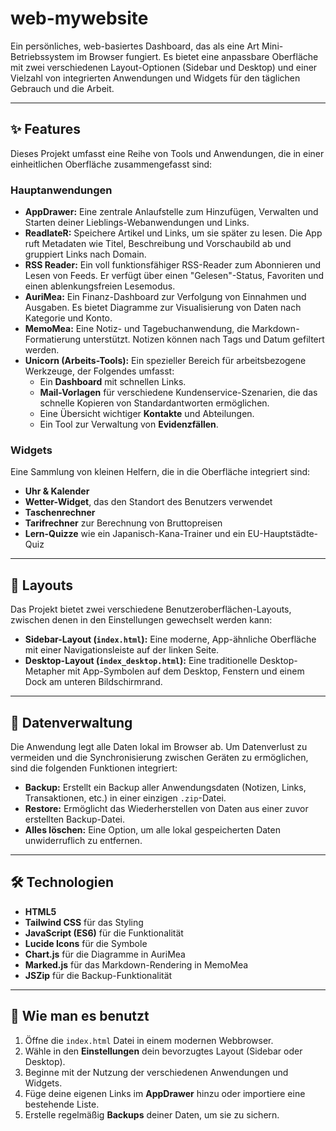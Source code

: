 # web-mywebsite

Ein persönliches, web-basiertes Dashboard, das als eine Art Mini-Betriebssystem im Browser fungiert. Es bietet eine anpassbare Oberfläche mit zwei verschiedenen Layout-Optionen (Sidebar und Desktop) und einer Vielzahl von integrierten Anwendungen und Widgets für den täglichen Gebrauch und die Arbeit.

---

## ✨ Features

Dieses Projekt umfasst eine Reihe von Tools und Anwendungen, die in einer einheitlichen Oberfläche zusammengefasst sind:

### Hauptanwendungen
* **AppDrawer:** Eine zentrale Anlaufstelle zum Hinzufügen, Verwalten und Starten deiner Lieblings-Webanwendungen und Links.
* **ReadlateR:** Speichere Artikel und Links, um sie später zu lesen. Die App ruft Metadaten wie Titel, Beschreibung und Vorschaubild ab und gruppiert Links nach Domain.
* **RSS Reader:** Ein voll funktionsfähiger RSS-Reader zum Abonnieren und Lesen von Feeds. Er verfügt über einen "Gelesen"-Status, Favoriten und einen ablenkungsfreien Lesemodus.
* **AuriMea:** Ein Finanz-Dashboard zur Verfolgung von Einnahmen und Ausgaben. Es bietet Diagramme zur Visualisierung von Daten nach Kategorie und Konto.
* **MemoMea:** Eine Notiz- und Tagebuchanwendung, die Markdown-Formatierung unterstützt. Notizen können nach Tags und Datum gefiltert werden.
* **Unicorn (Arbeits-Tools):** Ein spezieller Bereich für arbeitsbezogene Werkzeuge, der Folgendes umfasst:
    * Ein **Dashboard** mit schnellen Links.
    * **Mail-Vorlagen** für verschiedene Kundenservice-Szenarien, die das schnelle Kopieren von Standardantworten ermöglichen.
    * Eine Übersicht wichtiger **Kontakte** und Abteilungen.
    * Ein Tool zur Verwaltung von **Evidenzfällen**.

### Widgets
Eine Sammlung von kleinen Helfern, die in die Oberfläche integriert sind:
* **Uhr & Kalender**
* **Wetter-Widget**, das den Standort des Benutzers verwendet
* **Taschenrechner**
* **Tarifrechner** zur Berechnung von Bruttopreisen
* **Lern-Quizze** wie ein Japanisch-Kana-Trainer und ein EU-Hauptstädte-Quiz

---

## 🎨 Layouts

Das Projekt bietet zwei verschiedene Benutzeroberflächen-Layouts, zwischen denen in den Einstellungen gewechselt werden kann:

* **Sidebar-Layout (`index.html`):** Eine moderne, App-ähnliche Oberfläche mit einer Navigationsleiste auf der linken Seite.
* **Desktop-Layout (`index_desktop.html`):** Eine traditionelle Desktop-Metapher mit App-Symbolen auf dem Desktop, Fenstern und einem Dock am unteren Bildschirmrand.

---

## 💾 Datenverwaltung

Die Anwendung legt alle Daten lokal im Browser ab. Um Datenverlust zu vermeiden und die Synchronisierung zwischen Geräten zu ermöglichen, sind die folgenden Funktionen integriert:

* **Backup:** Erstellt ein Backup aller Anwendungsdaten (Notizen, Links, Transaktionen, etc.) in einer einzigen `.zip`-Datei.
* **Restore:** Ermöglicht das Wiederherstellen von Daten aus einer zuvor erstellten Backup-Datei.
* **Alles löschen:** Eine Option, um alle lokal gespeicherten Daten unwiderruflich zu entfernen.

---

## 🛠️ Technologien

* **HTML5**
* **Tailwind CSS** für das Styling
* **JavaScript (ES6)** für die Funktionalität
* **Lucide Icons** für die Symbole
* **Chart.js** für die Diagramme in AuriMea
* **Marked.js** für das Markdown-Rendering in MemoMea
* **JSZip** für die Backup-Funktionalität

---

## 🚀 Wie man es benutzt

1.  Öffne die `index.html` Datei in einem modernen Webbrowser.
2.  Wähle in den **Einstellungen** dein bevorzugtes Layout (Sidebar oder Desktop).
3.  Beginne mit der Nutzung der verschiedenen Anwendungen und Widgets.
4.  Füge deine eigenen Links im **AppDrawer** hinzu oder importiere eine bestehende Liste.
5.  Erstelle regelmäßig **Backups** deiner Daten, um sie zu sichern.
